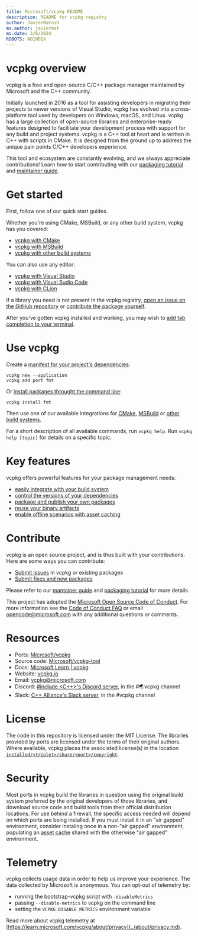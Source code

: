 ```yaml
---
title: Microsoft/vcpkg README
description: README for vcpkg registry
author: JavierMatosD
ms.author: javiermat
ms.date: 3/6/2024
ROBOTS: NOINDEX
---
```


# vcpkg overview

vcpkg is a free and open-source C/C++ package manager maintained by Microsoft
and the C++ community. 

Initially launched in 2016 as a tool for assisting developers in migrating their
projects to newer versions of Visual Studio, vcpkg has evolved into a
cross-platform tool used by developers on Windows, macOS, and Linux. vcpkg has a
large collection of open-source libraries and enterprise-ready features designed to
facilitate your development process with support for any build and project
systems. vcpkg is a C++ tool at heart and is written in C++ with scripts in
CMake. It is designed from the ground up to address the unique pain points C/C++
developers experience.

This tool and ecosystem are constantly evolving, and we always appreciate
contributions! Learn how to start contributing with our [packaging
tutorial](../get_started/get-started-adding-to-registry.md) and [maintainer
guide](../contributing/maintainer-guide.md).

# Get started

First, follow one of our quick start guides.

Whether you're using CMake, MSBuild, or any other build system, vcpkg has you covered:

* [vcpkg with CMake](../get_started/get-started.md)
* [vcpkg with MSBuild](../get_started/get-started-msbuild.md)
* [vcpkg with other build systems](../users/buildsystems/manual-integration.md)

You can also use any editor:

* [vcpkg with Visual Studio](../get_started/get-started-vs.md)
* [vcpkg with Visual Sudio Code](../get_started/get-started-vscode.md)
* [vcpkg with
  CLion](<https://www.jetbrains.com/help/clion/package-management.html>)

If a library you need is not present in the vcpkg registry, [open an issue on
the GitHub repository][contributing:submit-issue] or [contribute the package
yourself](../get_started/get-started-adding-to-registry.md).

After you've gotten vcpkg installed and working, you may wish to [add
tab completion to your terminal](../commands/integrate.md#vcpkg-autocompletion).

# Use vcpkg

Create a [manifest for your project's dependencies](../consume/manifest-mode.md):

```Console
vcpkg new --application
vcpkg add port fmt
```

Or [install packages throught the command line](../consume/classic-mode.md):

```Console
vcpkg install fmt
```

Then use one of our available integrations for
[CMake](../concepts/build-system-integration.md#cmake-integration),
[MSBuild](../concepts/build-system-integration.md#msbuild-integration) or 
[other build
systems](../concepts/build-system-integration.md#manual-integration).

For a short description of all available commands, run `vcpkg help`.
Run `vcpkg help [topic]` for details on a specific topic.

# Key features

vcpkg offers powerful features for your package management needs:

* [easily integrate with your build system](../concepts/build-system-integration.md)
* [control the versions of your dependencies](../users/versioning.md)
* [package and publish your own packages](../concepts/registries.md)
* [reuse your binary artifacts](../users/binarycaching.md)
* [enable offline scenarios with asset caching](../concepts/asset-caching.md)

# Contribute

vcpkg is an open source project, and is thus built with your contributions. Here
are some ways you can contribute:

* [Submit issues][contributing:submit-issue] in vcpkg or existing packages
* [Submit fixes and new packages][contributing:submit-pr]

Please refer to our [mantainer guide](../contributing/maintainer-guide.md) and
[packaging tutorial](../get_started/get-started-packaging.md) for more details.

This project has adopted the [Microsoft Open Source Code of
Conduct][contributing:coc]. For more information see the [Code of Conduct
FAQ][contributing:coc-faq] or email
[opencode@microsoft.com](mailto:opencode@microsoft.com) with any additional
questions or comments.
 
[contributing:submit-issue]: https://github.com/microsoft/vcpkg/issues/new/choose
[contributing:submit-pr]: https://github.com/microsoft/vcpkg/pulls
[contributing:coc]: https://opensource.microsoft.com/codeofconduct/
[contributing:coc-faq]: https://opensource.microsoft.com/codeofconduct/
  
# Resources

* Ports: [Microsoft/vcpkg](<https://github.com/microsoft/vcpkg>)
* Source code: [Microsoft/vcpkg-tool](<https://github.com/microsoft/vcpkg-tool>)
* Docs: [Microsoft Learn | vcpkg](/vcpkg)
* Website: [vcpkg.io](<https://vcpkg.io>)
* Email: [vcpkg@microsoft.com](<mailto:vcpkg@microsoft.com>)
* Discord: [\#include \<C++\>'s Discord server](<https://www.includecpp.org>), in the #🌏vcpkg channel
* Slack: [C++ Alliance's Slack server](<https://cppalliance.org/slack/>), in the #vcpkg channel

# License

The code in this repository is licensed under the MIT License. The libraries
provided by ports are licensed under the terms of their original authors. Where
available, vcpkg places the associated license(s) in the location
[`installed/<triplet>/share/<port>/copyright`](../contributing/maintainer-guide.md#install-copyright-file).

# Security

Most ports in vcpkg build the libraries in question using the original build
system preferred by the original developers of those libraries, and download
source code and build tools from their official distribution locations. For use
behind a firewall, the specific access needed will depend on which ports are
being installed. If you must install it in an "air gapped" environment, consider
instaling once in a non-"air gapped" environment, populating an [asset
cache](../users/assetcaching.md) shared with the otherwise "air gapped"
environment.

# Telemetry

vcpkg collects usage data in order to help us improve your experience. The data
collected by Microsoft is anonymous. You can opt-out of telemetry by:

- running the bootstrap-vcpkg script with `-disableMetrics`
- passing `--disable-metrics` to vcpkg on the command line
- setting the `VCPKG_DISABLE_METRICS` environment variable

Read more about vcpkg telemetry at [https://learn.microsoft.com/vcpkg/about/privacy](../about/privacy.md).
